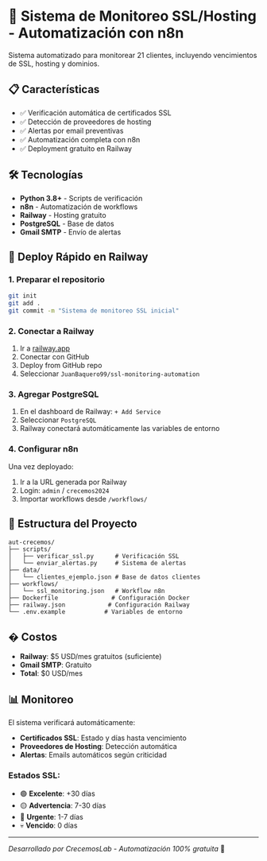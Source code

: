 # 🚀 Sistema de Monitoreo SSL/Hosting - Automatización con n8n

Sistema automatizado para monitorear 21 clientes, incluyendo vencimientos de SSL, hosting y dominios.

## 📋 Características

- ✅ Verificación automática de certificados SSL
- ✅ Detección de proveedores de hosting
- ✅ Alertas por email preventivas
- ✅ Automatización completa con n8n
- ✅ Deployment gratuito en Railway

## 🛠️ Tecnologías

- **Python 3.8+** - Scripts de verificación
- **n8n** - Automatización de workflows
- **Railway** - Hosting gratuito
- **PostgreSQL** - Base de datos
- **Gmail SMTP** - Envío de alertas

## 🚀 Deploy Rápido en Railway

### 1. Preparar el repositorio

```bash
git init
git add .
git commit -m "Sistema de monitoreo SSL inicial"
```

### 2. Conectar a Railway

1. Ir a [railway.app](https://railway.app)
2. Conectar con GitHub
3. Deploy from GitHub repo
4. Seleccionar `JuanBaquero99/ssl-monitoring-automation`

### 3. Agregar PostgreSQL

1. En el dashboard de Railway: `+ Add Service`
2. Seleccionar `PostgreSQL`
3. Railway conectará automáticamente las variables de entorno

### 4. Configurar n8n

Una vez deployado:
1. Ir a la URL generada por Railway
2. Login: `admin` / `crecemos2024`
3. Importar workflows desde `/workflows/`

## 📁 Estructura del Proyecto

```
aut-crecemos/
├── scripts/
│   ├── verificar_ssl.py      # Verificación SSL
│   └── enviar_alertas.py     # Sistema de alertas
├── data/
│   └── clientes_ejemplo.json # Base de datos clientes
├── workflows/
│   └── ssl_monitoring.json   # Workflow n8n
├── Dockerfile               # Configuración Docker
├── railway.json            # Configuración Railway
└── .env.example           # Variables de entorno
```

## � Costos

- **Railway**: $5 USD/mes gratuitos (suficiente)
- **Gmail SMTP**: Gratuito
- **Total**: $0 USD/mes

## 📊 Monitoreo

El sistema verificará automáticamente:
- **Certificados SSL**: Estado y días hasta vencimiento
- **Proveedores de Hosting**: Detección automática
- **Alertas**: Emails automáticos según criticidad

### Estados SSL:
- 🟢 **Excelente**: +30 días
- 🟡 **Advertencia**: 7-30 días  
- 🔴 **Urgente**: 1-7 días
- 💀 **Vencido**: 0 días

---
*Desarrollado por CrecemosLab - Automatización 100% gratuita* 🚀

